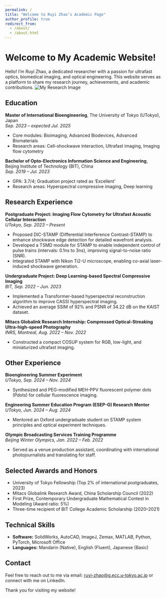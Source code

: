 ```yaml
---
permalink: /
title: "Welcome to Ruyi Zhao’s Academic Page"
author_profile: true
redirect_from: 
  - /about/
  - /about.html
---
```


Welcome to My Academic Website!
======
Hello! I’m Ruyi Zhao, a dedicated researcher with a passion for ultrafast optics, biomedical imaging, and optical engineering. This website serves as a platform to share my research journey, achievements, and academic contributions.
![My Research Image](images/frontpage-image.png)

## Education
**Master of International Bioengineering**, The University of Tokyo (UTokyo), Japan  
*Sep. 2023 – expected Jul. 2025*  
- Core modules: Bioimaging, Advanced Biodevices, Advanced Biomaterials
- Research areas: Cell-shockwave interaction, Ultrafast imaging, Imaging flow cytometry  

**Bachelor of Opto-Electronics Information Science and Engineering**, Beijing Institute of Technology (BIT), China  
*Sep. 2019 – Jul. 2023*  
- GPA: 3.7/4; Graduation project rated as ‘Excellent’
- Research areas: Hyperspectral compressive imaging, Deep learning  

## Research Experience
**Postgraduate Project: Imaging Flow Cytometry for Ultrafast Acoustic Cellular Interaction**  
*UTokyo, Sep. 2023 – Present*  
- Proposed DIC-STAMP (Differential Interference Contrast-STAMP) to enhance shockwave edge detection for detailed wavefront analysis.
- Developed a TSMD module for STAMP to enable independent control of pulse trains (intervals: 0.1ns to 3ns), improving signal-to-noise ratio (SNR).
- Integrated STAMP with Nikon Ti2-U microscope, enabling co-axial laser-induced shockwave generation.

**Undergraduate Project: Deep Learning-based Spectral Compressive Imaging**  
*BIT, Sep. 2022 – Jun. 2023*  
- Implemented a Transformer-based hyperspectral reconstruction algorithm to improve CASSI hyperspectral imaging.
- Achieved an average SSIM of 92% and PSNR of 34.22 dB on the KAIST dataset.

**Mitacs Globalink Research Internship: Compressed Optical-Streaking Ultra-high-speed Photography**  
*INRS, Montreal, Aug. 2022 – Nov. 2022*  
- Constructed a compact COSUP system for RGB, low-light, and miniaturized ultrafast imaging.

## Other Experience
**Bioengineering Summer Experiment**  
*UTokyo, Sep. 2024 – Nov. 2024*  
- Synthesized and PEG-modified MEH-PPV fluorescent polymer dots (Pdots) for cellular fluorescence imaging.

**Engineering Summer Education Program (ESEP-G) Research Mentor**  
*UTokyo, Jun. 2024 – Aug. 2024*  
- Mentored an Oxford undergraduate student on STAMP system principles and optical experiment techniques.

**Olympic Broadcasting Services Training Programme**  
*Beijing Winter Olympics, Jan. 2022 – Feb. 2022*  
- Served as a venue production assistant, coordinating with international photojournalists and translating for staff.

## Selected Awards and Honors
- University of Tokyo Fellowship (Top 2% of international postgraduates, 2023)
- Mitacs Globalink Research Award, China Scholarship Council (2022)
- First Prize, Contemporary Undergraduate Mathematical Contest in Modeling (Award ratio: 5%)
- Three-time recipient of BIT College Academic Scholarship (2020–2021)

## Technical Skills
- **Software:** SolidWorks, AutoCAD, ImageJ, Zemax, MATLAB, Python, PyTorch, Microsoft Office
- **Languages:** Mandarin (Native), English (Fluent), Japanese (Basic)

## Contact
Feel free to reach out to me via email: [ruyi-zhao@g.ecc.u-tokyo.ac.jp](mailto:ruyi-zhao@g.ecc.u-tokyo.ac.jp) or connect with me on LinkedIn.

Thank you for visiting my website!

